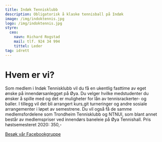 ```yaml
---
title: Indøk Tennisklubb
description: Obligatorisk å klaske tennisball på Indøk
image: /img/indoktennis.jpg
logo: /img/indoktennis.jpg
styre:
  ceo:
    navn: Richard Rogstad
    mail: tlf. 924 34 994
    tittel: Leder
tag: idrett
---
```


# Hvem er vi?

Som medlem i Indøk Tennisklubb vil du få en ukentlig fasttime av eget ønske på innendørsanlegget på Øya. Du velger hvilke medstudenter du ønsker å spille med og det er muligheter for lån av tennisrackerter- og baller. I tillegg vil det bli arrangert kurs,git turneringer og andre sosiale arrangementer i løpet av semestrene. Du vil også få de samme medlemsfordelene som Trondheim Tennisklubb og NTNUI, som blant annet består av medlemspriser ved innendørs baneleie på Øya Tennishall.
Pris høstsemesteret 2020: 350,-

[Besøk vår Facebookgruppe](https://www.facebook.com/groups/319441948923093)
